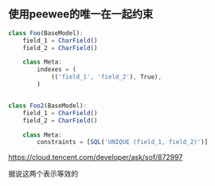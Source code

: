 ## 使用peewee的唯一在一起约束

```javascript
class Foo(BaseModel):
    field_1 = CharField()
    field_2 = CharField()

    class Meta:
        indexes = (
            (('field_1', 'field_2'), True),
        )


class Foo2(BaseModel):
    field_1 = CharField()
    field_2 = CharField()

    class Meta:
        constraints = [SQL('UNIQUE (field_1, field_2)')]
```

https://cloud.tencent.com/developer/ask/sof/872997

据说这两个表示等效的

